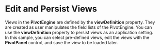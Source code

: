 Edit and Persist Views
======================

Views in the **PivotEngine** are defined by the **viewDefinition** property. They are created as user manipulates the field lists of the PivotEngine. You can use the **viewDefinition** property to persist views as an application setting. In this sample, you can select pre-defined views, edit the views with the **PivotPanel** control, and save the view to be loaded later.